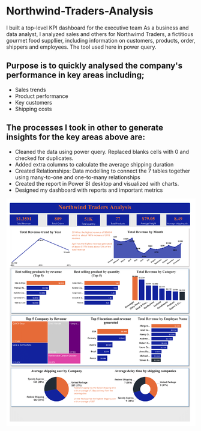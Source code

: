 # Northwind-Traders-Analysis
I built a top-level KPI dashboard for the executive team 
As a business and data analyst, I analyzed sales and others for Northwimd Traders, a fictitious gourmet food suppllier, 
including information on customers, products, order, shippers and employees. The tool used here in power query.

## Purpose is to quickly analysed the company's performance in key areas including;
- Sales trends
- Product performance
- Key customers
- Shipping costs

## The processes I took in other to generate insights for the key areas above are:
- Cleaned the data using power query. Replaced blanks cells with 0 and checked for duplicates.
- Added extra columns to calculate the average shipping duration
- Created Relationships: Data modelling to connect the 7 tables together using many-to-one and one-to-many relationships
- Created the report in Power BI desktop and visualized with charts.
- Designed my dashboard with reports and important metrics

![](Northwind.png)
